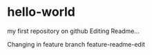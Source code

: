 # hello-world
my first repository on github
Editing Readme...

Changing in feature branch feature-readme-edit

